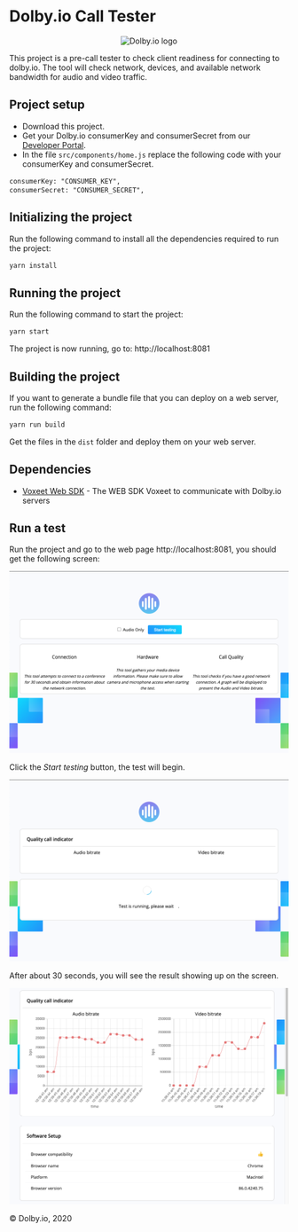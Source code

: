 Dolby<span>.io</span> Call Tester
=====================

<p align="center">
<img src="https://cdn.dolby.io/wp-content/uploads/2020/05/Dolbyio-white-horizontal-e1589344433251.jpg" alt="Dolby.io logo" title="Dolby.io logo" width="200"/>
</p>

This project is a pre-call tester to check client readiness for connecting to dolby<span>.io</span>. The tool will check network, devices, and available network bandwidth for audio and video traffic.

## Project setup

 - Download this project.
 - Get your Dolby<span>.io</span> consumerKey and consumerSecret from our [Developer Portal](https://dolby.io/dashboard/).
 - In the file `src/components/home.js` replace the following code with your consumerKey and consumerSecret.

```
consumerKey: "CONSUMER_KEY",
consumerSecret: "CONSUMER_SECRET",
```

## Initializing the project

Run the following command to install all the dependencies required to run the project:

```bash
yarn install
```

## Running the project

Run the following command to start the project:

```bash
yarn start
```

The project is now running, go to: http://localhost:8081

## Building the project

If you want to generate a bundle file that you can deploy on a web server, run the following command:

```bash
yarn run build
```

Get the files in the `dist` folder and deploy them on your web server.

## Dependencies

  * [Voxeet Web SDK](https://www.npmjs.com/package/@voxeet/voxeet-web-sdk) - The WEB SDK Voxeet to communicate with Dolby<span>.io</span> servers


## Run a test

Run the project and go to the web page http://localhost:8081, you should get the following screen:

<p align="center">
<img src="wiki/welcome.png" alt="Dolby.io logo" title="Dolby.io logo" width="640"/>
</p>

Click the _Start testing_ button, the test will begin.

<p align="center">
<img src="wiki/test-running.png" alt="Dolby.io logo" title="Dolby.io logo" width="640"/>
</p>

After about 30 seconds, you will see the result showing up on the screen.

<p align="center">
<img src="wiki/test-result.png" alt="Dolby.io logo" title="Dolby.io logo" width="640"/>
</p>

© Dolby<span>.io</span>, 2020
